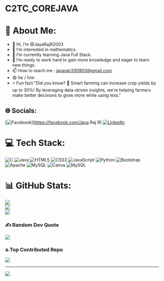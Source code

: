 # C2TC_COREJAVA

# 💫 About Me:
- 👋 Hi, I’m @JayaRajR2003
- 👀 I’m interested in mathematics. 
- 🌱 I’m currently learning Java Full Stack. 
- 💞️ I’m ready to work hard to gain more knowledge and
     eager to learn new things. 
- 📫 How to reach me : jayarajr200903@gmail.com
- 😄 he / him
- ⚡ Fun fact:"Did you know? 🌱 Smart farming can increase crop yields
      by up to 30%! By leveraging data-driven insights, we’re helping
      farmers make better decisions to grow more while using less."
  
## 🌐 Socials:
[![Facebook](https://img.shields.io/badge/Facebook-%231877F2.svg?logo=Facebook&logoColor=white)](https://facebook.com/Jaya Raj R) [![LinkedIn](https://img.shields.io/badge/LinkedIn-%230077B5.svg?logo=linkedin&logoColor=white)](https://linkedin.com/in/jayarajr2003) 

# 💻 Tech Stack:
![C](https://img.shields.io/badge/c-%2300599C.svg?style=for-the-badge&logo=c&logoColor=white) ![Java](https://img.shields.io/badge/java-%23ED8B00.svg?style=for-the-badge&logo=openjdk&logoColor=white) ![HTML5](https://img.shields.io/badge/html5-%23E34F26.svg?style=for-the-badge&logo=html5&logoColor=white) ![CSS3](https://img.shields.io/badge/css3-%231572B6.svg?style=for-the-badge&logo=css3&logoColor=white) ![JavaScript](https://img.shields.io/badge/javascript-%23323330.svg?style=for-the-badge&logo=javascript&logoColor=%23F7DF1E) ![Python](https://img.shields.io/badge/python-3670A0?style=for-the-badge&logo=python&logoColor=ffdd54) ![Bootstrap](https://img.shields.io/badge/bootstrap-%238511FA.svg?style=for-the-badge&logo=bootstrap&logoColor=white) ![Apache](https://img.shields.io/badge/apache-%23D42029.svg?style=for-the-badge&logo=apache&logoColor=white) ![MySQL](https://img.shields.io/badge/mysql-4479A1.svg?style=for-the-badge&logo=mysql&logoColor=white) ![Canva](https://img.shields.io/badge/Canva-%2300C4CC.svg?style=for-the-badge&logo=Canva&logoColor=white) ![MySQL](https://img.shields.io/badge/mysql-4479A1.svg?style=for-the-badge&logo=mysql&logoColor=white)
# 📊 GitHub Stats:
![](https://github-readme-stats.vercel.app/api?username=JayaRajR2003&theme=merko&hide_border=true&include_all_commits=true&count_private=false)<br/>
![](https://github-readme-streak-stats.herokuapp.com/?user=JayaRajR2003&theme=merko&hide_border=true)<br/>
![](https://github-readme-stats.vercel.app/api/top-langs/?username=JayaRajR2003&theme=merko&hide_border=true&include_all_commits=true&count_private=false&layout=compact)

### ✍️ Random Dev Quote
![](https://quotes-github-readme.vercel.app/api?type=horizontal&theme=radical)

### 🔝 Top Contributed Repo
![](https://github-contributor-stats.vercel.app/api?username=JayaRajR2003&limit=5&theme=merko&combine_all_yearly_contributions=true)

---
[![](https://visitcount.itsvg.in/api?id=JayaRajR2003&icon=0&color=0)](https://visitcount.itsvg.in)

<!-- Proudly created with GPRM ( https://gprm.itsvg.in ) -->


<!---
JayaRajR2003/JayaRajR2003 is a ✨ special ✨ repository because its `README.md` (this file) appears on your GitHub profile.
You can click the Preview link to take a look at your changes.
--->
